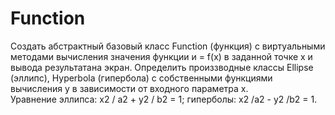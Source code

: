 # Function
Создать абстрактный базовый класс Function (функция) с виртуальными методами вычисления 
значения функции и = f(x) в заданной точке х и вывода результатана экран. 
Определить произзводные классы Ellipse (эллипс), Hyperbola (гипербола) с
собственными функциями вычисления y в зависимости от входного параметра x.    
Уравнение эллипса: х2 / а2 + у2 / b2 = 1; гиперболы: х2 /а2 - у2 /b2 = 1.
